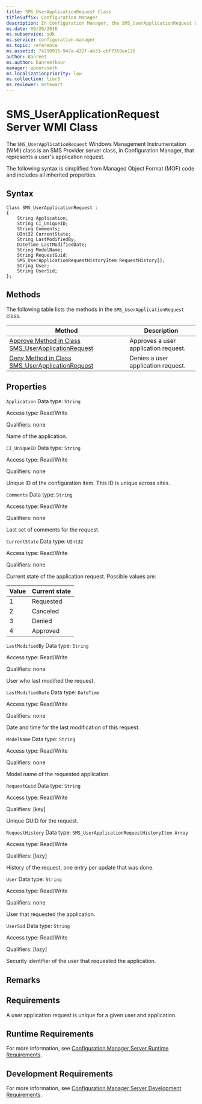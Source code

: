 ```yaml
---
title: SMS_UserApplicationRequest Class
titleSuffix: Configuration Manager
description: In Configuration Manager, the SMS_UserApplicationRequest WMI class is an SMS Provider server class that represents a user's application request.
ms.date: 09/20/2016
ms.subservice: sdk
ms.service: configuration-manager
ms.topic: reference
ms.assetid: 74290916-947a-432f-ab33-cbf7358ee126
author: Banreet
ms.author: banreetkaur
manager: apoorvseth
ms.localizationpriority: low
ms.collection: tier3
ms.reviewer: mstewart
---
```

# SMS_UserApplicationRequest Server WMI Class
The `SMS_UserApplicationRequest` Windows Management Instrumentation (WMI) class is an SMS Provider server class, in Configuration Manager, that represents a user's application request.

 The following syntax is simplified from Managed Object Format (MOF) code and includes all inherited properties.

## Syntax

```
Class SMS_UserApplicationRequest :
{
    String Application;
    String CI_UniqueID;
    String Comments;
    UInt32 CurrentState;
    String LastModifiedBy;
    DateTime LastModifiedDate;
    String ModelName;
    String RequestGuid;
    SMS_UserApplicationRequestHistoryItem RequestHistory[];
    String User;
    String UserSid;
};
```

## Methods
 The following table lists the methods in the `SMS_UserApplicationRequest` class.

|Method|Description|
|------------|-----------------|
|[Approve Method in Class SMS_UserApplicationRequest](../../../develop/reference/apps/approve-method-in-class-sms_userapplicationrequest.md)|Approves a user application request.|
|[Deny Method in Class SMS_UserApplicationRequest](../../../develop/reference/apps/deny-method-in-class-sms_userapplicationrequest.md)|Denies a user application request.|

## Properties
 `Application`
 Data type: `String`

 Access type: Read/Write

 Qualifiers: none

 Name of the application.

 `CI_UniqueID`
 Data type: `String`

 Access type: Read/Write

 Qualifiers: none

 Unique ID of the configuration item. This ID is unique across sites.

 `Comments`
 Data type: `String`

 Access type: Read/Write

 Qualifiers: none

 Last set of comments for the request.

 `CurrentState`
 Data type: `UInt32`

 Access type: Read/Write

 Qualifiers: none

 Current state of the application request. Possible values are:

|Value|Current state|
|-|-|
|1|Requested|
|2|Canceled|
|3|Denied|
|4|Approved|

 `LastModifiedBy`
 Data type: `String`

 Access type: Read/Write

 Qualifiers: none

 User who last modified the request.

 `LastModifiedDate`
 Data type: `DateTime`

 Access type: Read/Write

 Qualifiers: none

 Date and time for the last modification of this request.

 `ModelName`
 Data type: `String`

 Access type: Read/Write

 Qualifiers: none

 Model name of the requested application.

 `RequestGuid`
 Data type: `String`

 Access type: Read/Write

 Qualifiers: [key]

 Unique GUID for the request.

 `RequestHistory`
 Data type: `SMS_UserApplicationRequestHistoryItem Array`

 Access type: Read/Write

 Qualifiers: [lazy]

 History of the request, one entry per update that was done.

 `User`
 Data type: `String`

 Access type: Read/Write

 Qualifiers: none

 User that requested the application.

 `UserSid`
 Data type: `String`

 Access type: Read/Write

 Qualifiers: [lazy]

 Security identifier of the user that requested the application.

## Remarks

## Requirements
 A user application request is unique for a given user and application.

## Runtime Requirements
 For more information, see [Configuration Manager Server Runtime Requirements](../../../develop/core/reqs/server-runtime-requirements.md).

## Development Requirements
 For more information, see [Configuration Manager Server Development Requirements](../../../develop/core/reqs/server-development-requirements.md).
